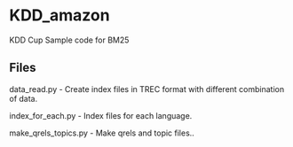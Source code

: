 # KDD_amazon
KDD Cup Sample code for BM25

## Files

data_read.py - Create index files in TREC format with different combination of data.

index_for_each.py - Index files for each language.

make_qrels_topics.py - Make qrels and topic files..
